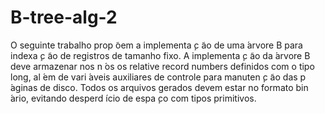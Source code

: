 # B-tree-alg-2
O seguinte trabalho prop ̃oem a implementa ̧c ̃ao de uma  ́arvore B para indexa ̧c ̃ao
de registros de tamanho fixo. A implementa ̧c ̃ao da  ́arvore B deve armazenar nos n ́os
os relative record numbers definidos com o tipo long, al ́em de vari ́aveis auxiliares de
controle para manuten ̧c ̃ao das p ́aginas de disco. Todos os arquivos gerados devem
estar no formato bin ́ario, evitando desperd ́ıcio de espa ̧co com tipos primitivos.

